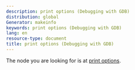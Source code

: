```yaml
---
description: print options (Debugging with GDB)
distribution: global
Generator: makeinfo
keywords: print options (Debugging with GDB)
lang: en
resource-type: document
title: print options (Debugging with GDB)
---
```

The node you are looking for is at [print options](Data.html#print-options).
